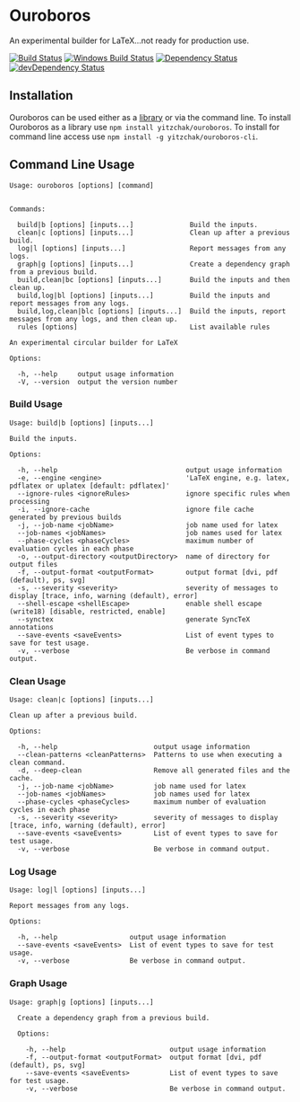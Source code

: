 # Ouroboros

An experimental builder for LaTeX...not ready for production use.

[![Build Status][travis svg]][travis]
[![Windows Build Status][appveyor svg]][appveyor]
[![Dependency Status][dependency svg]][dependency]
[![devDependency Status][devDependency svg]][devDependency]

## Installation

Ouroboros can be used either as a [library][] or via the command line.
To install Ouroboros as a library use `npm install yitzchak/ouroboros`. To
install for command line access use `npm install -g yitzchak/ouroboros-cli`.

## Command Line Usage

```
Usage: ouroboros [options] [command]


Commands:

  build|b [options] [inputs...]              Build the inputs.
  clean|c [options] [inputs...]              Clean up after a previous build.
  log|l [options] [inputs...]                Report messages from any logs.
  graph|g [options] [inputs...]              Create a dependency graph from a previous build.
  build,clean|bc [options] [inputs...]       Build the inputs and then clean up.
  build,log|bl [options] [inputs...]         Build the inputs and report messages from any logs.
  build,log,clean|blc [options] [inputs...]  Build the inputs, report messages from any logs, and then clean up.
  rules [options]                            List available rules

An experimental circular builder for LaTeX

Options:

  -h, --help     output usage information
  -V, --version  output the version number
```

### Build Usage

```
Usage: build|b [options] [inputs...]

Build the inputs.

Options:

  -h, --help                                output usage information
  -e, --engine <engine>                     'LaTeX engine, e.g. latex, pdflatex or uplatex [default: pdflatex]'
  --ignore-rules <ignoreRules>              ignore specific rules when processing
  -i, --ignore-cache                        ignore file cache generated by previous builds
  -j, --job-name <jobName>                  job name used for latex
  --job-names <jobNames>                    job names used for latex
  --phase-cycles <phaseCycles>              maximum number of evaluation cycles in each phase
  -o, --output-directory <outputDirectory>  name of directory for output files
  -f, --output-format <outputFormat>        output format [dvi, pdf (default), ps, svg]
  -s, --severity <severity>                 severity of messages to display [trace, info, warning (default), error]
  --shell-escape <shellEscape>              enable shell escape (write18) [disable, restricted, enable]
  --synctex                                 generate SyncTeX annotations
  --save-events <saveEvents>                List of event types to save for test usage.
  -v, --verbose                             Be verbose in command output.
```

### Clean Usage

```
Usage: clean|c [options] [inputs...]

Clean up after a previous build.

Options:

  -h, --help                        output usage information
  --clean-patterns <cleanPatterns>  Patterns to use when executing a clean command.
  -d, --deep-clean                  Remove all generated files and the cache.
  -j, --job-name <jobName>          job name used for latex
  --job-names <jobNames>            job names used for latex
  --phase-cycles <phaseCycles>      maximum number of evaluation cycles in each phase
  -s, --severity <severity>         severity of messages to display [trace, info, warning (default), error]
  --save-events <saveEvents>        List of event types to save for test usage.
  -v, --verbose                     Be verbose in command output.
```

### Log Usage

```
Usage: log|l [options] [inputs...]

Report messages from any logs.

Options:

  -h, --help                  output usage information
  --save-events <saveEvents>  List of event types to save for test usage.
  -v, --verbose               Be verbose in command output.
```

### Graph Usage

```
Usage: graph|g [options] [inputs...]

  Create a dependency graph from a previous build.

  Options:

    -h, --help                          output usage information
    -f, --output-format <outputFormat>  output format [dvi, pdf (default), ps, svg]
    --save-events <saveEvents>          List of event types to save for test usage.
    -v, --verbose                       Be verbose in command output.
```

[appveyor svg]: https://ci.appveyor.com/api/projects/status/s3unjr8c90bhcd99?svg=true
[appveyor]: https://ci.appveyor.com/project/yitzchak/ouroboros/branch/master
[dependency svg]: https://david-dm.org/yitzchak/ouroboros-cli.svg
[dependency]: https://david-dm.org/yitzchak/ouroboros-cli
[devDependency svg]: https://david-dm.org/yitzchak/ouroboros-cli/dev-status.svg
[devDependency]: https://david-dm.org/yitzchak/ouroboros-cli?type=dev
[library]: https://github.com/yitzchak/ouroboros
[travis svg]: https://travis-ci.org/yitzchak/ouroboros.svg?branch=master
[travis]: https://travis-ci.org/yitzchak/ouroboros
